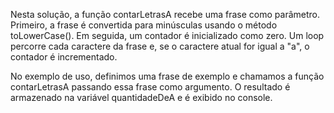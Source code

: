 Nesta solução, a função contarLetrasA recebe uma frase como parâmetro. Primeiro, a frase é convertida para minúsculas usando o método toLowerCase(). Em seguida, um contador é inicializado como zero. Um loop percorre cada caractere da frase e, se o caractere atual for igual a "a", o contador é incrementado.

No exemplo de uso, definimos uma frase de exemplo e chamamos a função contarLetrasA passando essa frase como argumento. O resultado é armazenado na variável quantidadeDeA e é exibido no console.

